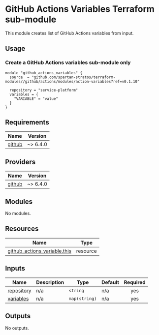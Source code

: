 # GitHub Actions Variables Terraform sub-module
This module creates list of GitHub Actions variables from input.

## Usage
### Create a GitHub Actions variables sub-module only
```hcl
module "github_actions_variables" {
  source  = "github.com/spartan-stratos/terraform-modules//github/actions/modules/action-variables?ref=v0.1.10"

  repository = "service-platform"
  variables = {
    "VARIABLE" = "value"
  }
}
```

<!-- BEGIN_TF_DOCS -->
## Requirements

| Name | Version |
|------|---------|
| <a name="requirement_github"></a> [github](#requirement\_github) | ~> 6.4.0 |

## Providers

| Name | Version |
|------|---------|
| <a name="provider_github"></a> [github](#provider\_github) | ~> 6.4.0 |

## Modules

No modules.

## Resources

| Name | Type |
|------|------|
| [github_actions_variable.this](https://registry.terraform.io/providers/integrations/github/latest/docs/resources/actions_variable) | resource |

## Inputs

| Name | Description | Type | Default | Required |
|------|-------------|------|---------|:--------:|
| <a name="input_repository"></a> [repository](#input\_repository) | n/a | `string` | n/a | yes |
| <a name="input_variables"></a> [variables](#input\_variables) | n/a | `map(string)` | n/a | yes |

## Outputs

No outputs.
<!-- END_TF_DOCS -->
